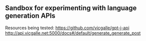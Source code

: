 ## Sandbox for experimenting with language generation APIs

Resources being tested:
https://github.com/vicgalle/gpt-j-api
http://api.vicgalle.net:5000/docs#/default/generate_generate_post
